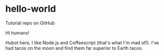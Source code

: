 # hello-world
Tutorial repo on GitHub

Hi humans!

Hubot here, I like Node.js and Coffeescript (that's what I'm mad of!).
I've had tacos on the moon and find them far superior to Earth tacos.
